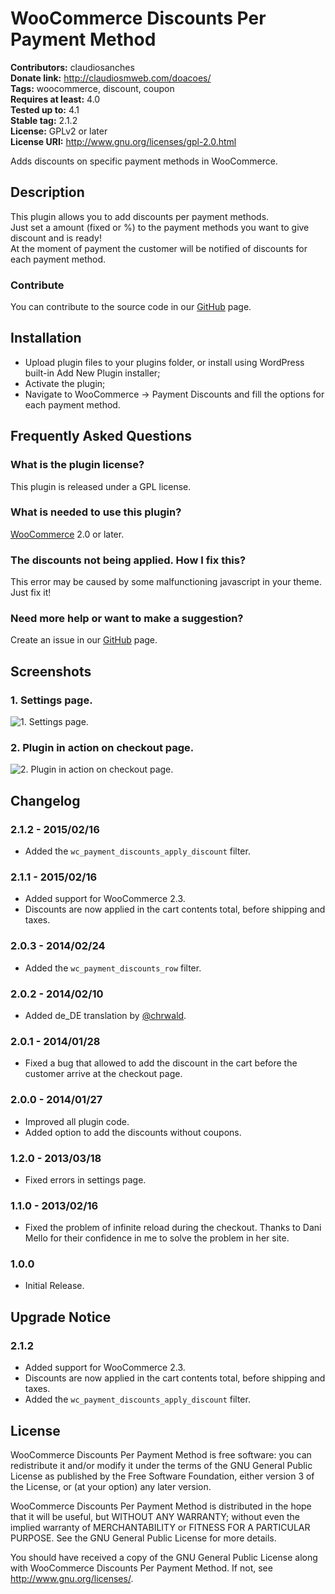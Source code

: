 # WooCommerce Discounts Per Payment Method #
**Contributors:** claudiosanches  
**Donate link:** http://claudiosmweb.com/doacoes/  
**Tags:** woocommerce, discount, coupon  
**Requires at least:** 4.0  
**Tested up to:** 4.1  
**Stable tag:** 2.1.2  
**License:** GPLv2 or later  
**License URI:** http://www.gnu.org/licenses/gpl-2.0.html  

Adds discounts on specific payment methods in WooCommerce.

## Description ##

This plugin allows you to add discounts per payment methods.  
Just set a amount (fixed  or %) to the payment methods you want to give discount and is ready!  
At the moment of payment the customer will be notified of discounts for each payment method.

### Contribute ###

You can contribute to the source code in our [GitHub](https://github.com/claudiosmweb/woocommerce-payment-discounts) page.

## Installation ##

* Upload plugin files to your plugins folder, or install using WordPress built-in Add New Plugin installer;
* Activate the plugin;
* Navigate to WooCommerce -> Payment Discounts and fill the options for each payment method.

## Frequently Asked Questions ##

### What is the plugin license? ###

This plugin is released under a GPL license.

### What is needed to use this plugin? ###

[WooCommerce](http://wordpress.org/extend/plugins/woocommerce/) 2.0 or later.

### The discounts not being applied. How I fix this? ###

This error may be caused by some malfunctioning javascript in your theme. Just fix it!

### Need more help or want to make a suggestion? ###

Create an issue in our [GitHub](https://github.com/claudiosmweb/woocommerce-payment-discounts) page.

## Screenshots ##

### 1. Settings page. ###
![1. Settings page.](http://ps.w.org/woocommerce-discounts-per-payment-method/assets/screenshot-1.png)

### 2. Plugin in action on checkout page. ###
![2. Plugin in action on checkout page.](http://ps.w.org/woocommerce-discounts-per-payment-method/assets/screenshot-2.png)


## Changelog ##

### 2.1.2 - 2015/02/16 ###

* Added the `wc_payment_discounts_apply_discount` filter.

### 2.1.1 - 2015/02/16 ###

* Added support for WooCommerce 2.3.
* Discounts are now applied in the cart contents total, before shipping and taxes.

### 2.0.3 - 2014/02/24 ###

* Added the `wc_payment_discounts_row` filter.

### 2.0.2 - 2014/02/10 ###

* Added de_DE translation by [@chrwald](https://github.com/chrwald).

### 2.0.1 - 2014/01/28 ###

* Fixed a bug that allowed to add the discount in the cart before the customer arrive at the checkout page.

### 2.0.0 - 2014/01/27 ###

* Improved all plugin code.
* Added option to add the discounts without coupons.

### 1.2.0 - 2013/03/18 ###

* Fixed errors in settings page.

### 1.1.0 - 2013/02/16 ###

* Fixed the problem of infinite reload during the checkout. Thanks to Dani Mello for their confidence in me to solve the problem in her site.

### 1.0.0 ###

* Initial Release.

## Upgrade Notice ##

### 2.1.2 ###

* Added support for WooCommerce 2.3.
* Discounts are now applied in the cart contents total, before shipping and taxes.
* Added the `wc_payment_discounts_apply_discount` filter.

## License ##

WooCommerce Discounts Per Payment Method is free software: you can redistribute it and/or modify it under the terms of the GNU General Public License as published by the Free Software Foundation, either version 3 of the License, or (at your option) any later version.

WooCommerce Discounts Per Payment Method is distributed in the hope that it will be useful, but WITHOUT ANY WARRANTY; without even the implied warranty of MERCHANTABILITY or FITNESS FOR A PARTICULAR PURPOSE. See the GNU General Public License for more details.

You should have received a copy of the GNU General Public License along with WooCommerce Discounts Per Payment Method. If not, see <http://www.gnu.org/licenses/>.
